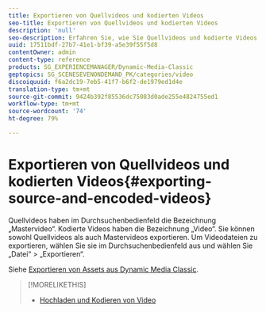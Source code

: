```yaml
---
title: Exportieren von Quellvideos und kodierten Videos
seo-title: Exportieren von Quellvideos und kodierten Videos
description: 'null'
seo-description: Erfahren Sie, wie Sie Quellvideos und kodierte Videos exportieren.
uuid: 17511bdf-27b7-41e1-bf39-a5e39f55f5d8
contentOwner: admin
content-type: reference
products: SG_EXPERIENCEMANAGER/Dynamic-Media-Classic
geptopics: SG_SCENESEVENONDEMAND_PK/categories/video
discoiquuid: f6a2dc19-7eb5-41f7-b6f2-de1979ed1d4e
translation-type: tm+mt
source-git-commit: 9424b392f85536dc75083d0ade255e4824755ed1
workflow-type: tm+mt
source-wordcount: '74'
ht-degree: 79%

---
```



# Exportieren von Quellvideos und kodierten Videos{#exporting-source-and-encoded-videos}

Quellvideos haben im Durchsuchenbedienfeld die Bezeichnung „Mastervideo“. Kodierte Videos haben die Bezeichnung „Video“. Sie können sowohl Quellvideos als auch Mastervideos exportieren. Um Videodateien zu exportieren, wählen Sie sie im Durchsuchenbedienfeld aus und wählen Sie „Datei“ > „Exportieren“. 

Siehe [Exportieren von Assets aus Dynamic Media Classic](exporting-assets-from-dmc.md#exporting-assets-from-dmc).

>[!MORELIKETHIS]
>
>* [Hochladen und Kodieren von Video](uploading-encoding-videos.md#uploading_and_encoding_videos)

